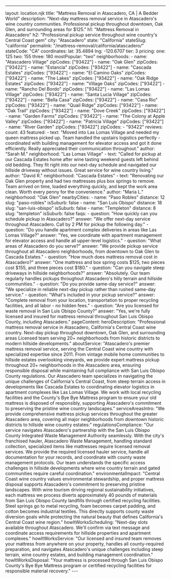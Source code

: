 ---
layout: location.njk
title: "Mattress Removal in Atascadero, CA | A Bedder World"
description: "Next-day mattress removal service in Atascadero's wine country communities. Professional pickup throughout downtown, Oak Glen, and surrounding areas for $125." h1: "Mattress Removal in Atascadero" h2: "Professional pickup service throughout wine country's Central Coast gem"
city: "Atascadero" state: "California" stateSlug: "california"
permalink: "/mattress-removal/california/atascadero/" stateCode: "CA" coordinates: lat: 35.4894 lng: -120.6707 tier: 3 pricing: one: 125 two: 155 three: 180 mostPopular: "two" neighborhoods: - name: "Atascadero Village" zipCodes: ["93422"] - name: "Oak Glen" zipCodes: ["93422"] - name: "Estancia" zipCodes: ["93422"] - name: "Cascada Estates" zipCodes: ["93422"] - name: "El Camino Oaks" zipCodes: ["93422"] - name: "The Lakes" zipCodes: ["93422"] - name: "Oak Ridge Estates" zipCodes: ["93422"] - name: "Village Oaks" zipCodes: ["93422"] - name: "Rancho Del Bordo" zipCodes: ["93422"] - name: "Las Lomas Village" zipCodes: ["93422"] - name: "Santa Lucia Village" zipCodes: ["93422"] - name: "Bella Casa" zipCodes: ["93422"] - name: "Casa Rio" zipCodes: ["93422"] - name: "Quail Ridge" zipCodes: ["93422"] - name: "Oak Trail" zipCodes: ["93422"] - name: "Dove Creek" zipCodes: ["93422"] - name: "Garden Farms" zipCodes: ["93422"] - name: "The Colony at Apple Valley" zipCodes: ["93422"] - name: "Patricia Village" zipCodes: ["93422"] - name: "River Garden" zipCodes: ["93422"] zipCodes: - "93422" reviews: count: 43 featured: - text: "Moved into Las Lomas Village and needed my queen mattress picked up. Team handled the upstairs logistics perfectly - coordinated with building management for elevator access and got it done efficiently. Really appreciated their communication throughout." author: "Sarah M." neighborhood: "Las Lomas Village" - text: "Called for pickup at our Cascada Estates home after wine tasting weekend guests left behind old bedding. They fit right into our next-day schedule and navigated our hillside driveway without issues. Great service for wine country living." author: "David R." neighborhood: "Cascada Estates" - text: "Renovating our Oak Glen property and had two mattresses plus box springs to remove. Team arrived on time, loaded everything quickly, and kept the work area clean. Worth every penny for the convenience." author: "Maria L." neighborhood: "Oak Glen" nearbyCities: - name: "Paso Robles" distance: 12 slug: "paso-robles" isSuburb: false - name: "San Luis Obispo" distance: 18 slug: "san-luis-obispo" isSuburb: false - name: "Templeton" distance: 8 slug: "templeton" isSuburb: false faqs: - question: "How quickly can you schedule pickup in Atascadero?" answer: "We offer next-day service throughout Atascadero. Call by 2 PM for pickup the following day." - question: "Do you handle apartment complex deliveries in areas like Las Lomas Village?" answer: "Yes, we coordinate with apartment management for elevator access and handle all upper-level logistics." - question: "What areas of Atascadero do you serve?" answer: "We provide pickup service throughout all Atascadero neighborhoods, from downtown to Oak Glen to Cascada Estates." - question: "How much does mattress removal cost in Atascadero?" answer: "One mattress and box spring costs $125, two pieces cost $155, and three pieces cost $180." - question: "Can you navigate steep driveways in hillside neighborhoods?" answer: "Absolutely. Our team regularly handles pickups throughout Atascadero's hilly terrain and hillside communities." - question: "Do you provide same-day service?" answer: "We specialize in reliable next-day pickup rather than rushed same-day service." - question: "What's included in your pickup service?" answer: "Complete removal from your location, transportation to proper recycling facilities, and all labor - no hidden fees." - question: "Are you licensed for waste removal in San Luis Obispo County?" answer: "Yes, we're fully licensed and insured for mattress removal throughout San Luis Obispo County, including Atascadero." pageContent: heroDescription: "Professional mattress removal service in Atascadero, California's Central Coast wine country. Next-day pickup throughout downtown, Oak Glen, and surrounding areas Licensed team serving 20+ neighborhoods from historic districts to modern hillside developments." aboutService: "Atascadero's premier mattress removal service, serving the Central Coast wine country with specialized expertise since 2011. From vintage mobile home communities to hillside estates overlooking vineyards, we provide expert mattress pickup throughout 20+ neighborhoods in the Atascadero area, ensuring responsible disposal while maintaining full compliance with San Luis Obispo County regulations. Our Atascadero team specializes in navigating the unique challenges of California's Central Coast, from steep terrain access in developments like Cascada Estates to coordinating elevator logistics in apartment complexes like Las Lomas Village. We work with local recycling facilities and the County's Bye Bye Mattress program to ensure your old mattress is disposed of responsibly, supporting Atascadero's commitment to preserving the pristine wine country landscapes." serviceAreasIntro: "We provide comprehensive mattress pickup services throughout the greater Atascadero area, covering all major neighborhoods from downtown historic districts to hillside wine country estates:" regulationsCompliance: "Our service navigates Atascadero's partnership with the San Luis Obispo County Integrated Waste Management Authority seamlessly. With the city's franchised hauler, Atascadero Waste Management, handling standard collection, specialized items like mattresses require licensed removal services. We provide the required licensed hauler service, handle all documentation for your records, and coordinate with county waste management protocols. Our team understands the specific access challenges in hillside developments where wine country terrain and gated communities require careful coordination." environmentalImpact: "Central Coast wine country values environmental stewardship, and proper mattress disposal supports Atascadero's commitment to preserving pristine landscapes. With wine tourism driving regional sustainability initiatives, each mattress we process diverts approximately 40 pounds of materials from San Luis Obispo County landfills through certified recycling facilities. Steel springs go to metal recycling, foam becomes carpet padding, and cotton becomes industrial textiles. This directly supports county waste diversion goals while protecting the natural beauty that defines California's Central Coast wine region." howItWorksScheduling: "Next-day slots available throughout Atascadero. We'll confirm via text message and coordinate access requirements for hillside properties and apartment complexes." howItWorksService: "Our licensed and insured team removes your mattress from anywhere on your property, handles all county-required preparation, and navigates Atascadero's unique challenges including steep terrain, wine country estates, and building management coordination." howItWorksDisposal: "Your mattress is processed through San Luis Obispo County's Bye Bye Mattress program or certified recycling facilities for responsible material recovery." ---